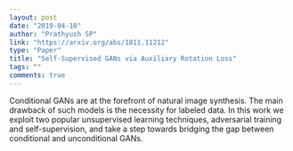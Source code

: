 ```yaml
---
layout: post
date: "2019-04-10"
author: "Prathyush SP"
link: "https://arxiv.org/abs/1811.11212"
type: "Paper"
title: "Self-Supervised GANs via Auxiliary Rotation Loss"
tags: ""
comments: true
---
```

Conditional GANs are at the forefront of natural image synthesis. The main drawback of such models is the necessity for labeled data. In this work we exploit two popular unsupervised learning techniques, adversarial training and self-supervision, and take a step towards bridging the gap between conditional and unconditional GANs. 